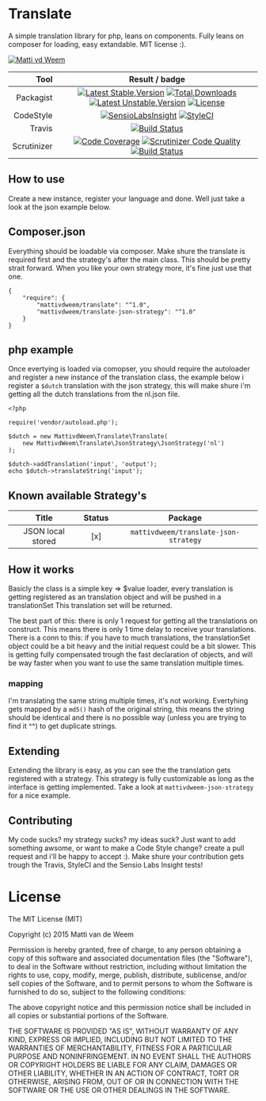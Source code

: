 # Translate
A simple translation library for php, leans on components. Fully leans on composer for loading, easy extandable.
MIT license :).


[![Matti vd Weem](http://mattivandeweem.nl/ci/translate-matti.jpg)](http://mattivandeweem.nl/ci/translate-matti.jpg)

|        Tool 	|                                                                                                                                                                                                                                                                  Result / badge                                                                                                                                                                                                                                                                 	|
|------------:	|:-----------------------------------------------------------------------------------------------------------------------------------------------------------------------------------------------------------------------------------------------------------------------------------------------------------------------------------------------------------------------------------------------------------------------------------------------------------------------------------------------------------------------------------------------:	|
|   Packagist 	| [![Latest Stable,Version](https://poser.pugx.org/mattivdweem/translate/v/stable)](https://packagist.org/packages/mattivdweem/translate) [![Total,Downloads](https://poser.pugx.org/mattivdweem/translate/downloads)](https://packagist.org/packages/mattivdweem/translate) [![Latest Unstable,Version](https://poser.pugx.org/mattivdweem/translate/v/unstable)](https://packagist.org/packages/mattivdweem/translate) [![License](https://poser.pugx.org/mattivdweem/translate/license)](https://packagist.org/packages/mattivdweem/translate) 	|
|   CodeStyle 	|                                                                                                                               [![SensioLabsInsight](https://insight.sensiolabs.com/projects/e3c879ee-a463-49f7-b041-bd5adeac93db/mini.png)](https://insight.sensiolabs.com/projects/e3c879ee-a463-49f7-b041-bd5adeac93db) [![StyleCI](https://styleci.io/repos/36128977/shield)](https://styleci.io/repos/36128977)                                                                                                                              	|
|      Travis 	|                                                                                                                                                                                                                 [![Build Status](https://travis-ci.org/MattivdWeem/Translate.svg)](https://travis-ci.org/MattivdWeem/Translate)                                                                                                                                                                                                                 	|
| Scrutinizer 	|                                                                                          [![Code Coverage](https://scrutinizer-ci.com/g/MattivdWeem/Translate/badges/coverage.png?b=master)](https://scrutinizer-ci.com/g/MattivdWeem/Translate/?branch=master) [![Scrutinizer Code Quality](https://scrutinizer-ci.com/g/MattivdWeem/Translate/badges/quality-score.png?b=master)](https://scrutinizer-ci.com/g/MattivdWeem/Translate/?branch=master) [![Build Status](https://scrutinizer-ci.com/g/MattivdWeem/Translate/badges/build.png?b=master)](https://scrutinizer-ci.com/g/MattivdWeem/Translate/build-status/master)                                                                                          	|
## How to use
Create a new instance, register your language and done. Well just take a look at the json example below.

## Composer.json
Everything should be loadable via composer. Make shure the translate is required first and the strategy's after the main class. This should be pretty strait forward. When you like your own strategy more, it's fine just use that one.

    {
        "require": {
            "mattivdweem/translate": "^1.0",
            "mattivdweem/translate-json-strategy": "^1.0"
        }
    }



## php example
Once evertying is loaded via comopser, you should require the autoloader and register a new instance of the translation class, the example below i register a `$dutch` translation with the json strategy, this will make shure i'm getting all the dutch translations from the nl.json file.

    <?php

    require('vendor/autoload.php');

    $dutch = new MattivdWeem\Translate\Translate(
        new MattivdWeem\Translate\JsonStrategy\JsonStrategy('nl')
    );

    $dutch->addTranslation('input', 'output');
    echo $dutch->translateString('input');


## Known available Strategy's
|       Title       | Status |                Package                |
|:-----------------:|:------:|:-------------------------------------:|
| JSON local stored |   [x]  | `mattivdweem/translate-json-strategy` |

## How it works
Basicly the class is a simple key => $value loader, every translation is getting registered as an translation object and will be pushed in a translationSet This translation set will be returned.

The best part of this: there is only 1 request for getting all the translations on construct. This means there is only 1 time delay to receive your translations. There is a conn to this: if you have to much translations, the translationSet object could be a bit heavy and the initial request could be a bit slower. This is getting fully compensated trough the fast declaration of objects, and will be way faster when you want to use the same translation multiple times.

### mapping
I'm translating the same string multiple times, it's not working. Evertyhing gets mapped by a `md5()` hash of the original string, this means the string should be identical and there is no possible way (unless you are trying to find it ^^) to get duplicate strings.


## Extending
Extending the library is easy, as you can see the the translation gets registered with a strategy. This strategy is fully customizable as long as the interface is getting implemented.
Take a look at `mattivdweem-json-strategy` for a nice example.


## Contributing
My code sucks? my strategy sucks? my ideas suck? Just want to add something awsome, or want to make a Code Style change? create a pull request and i'll be happy to accept :).
Make shure your contribution gets trough the Travis, StyleCI and the Sensio Labs Insight tests!



License
====

The MIT License (MIT)

Copyright (c) 2015 Matti van de Weem

Permission is hereby granted, free of charge, to any person obtaining a copy
of this software and associated documentation files (the "Software"), to deal
in the Software without restriction, including without limitation the rights
to use, copy, modify, merge, publish, distribute, sublicense, and/or sell
copies of the Software, and to permit persons to whom the Software is
furnished to do so, subject to the following conditions:

The above copyright notice and this permission notice shall be included in all
copies or substantial portions of the Software.

THE SOFTWARE IS PROVIDED "AS IS", WITHOUT WARRANTY OF ANY KIND, EXPRESS OR
IMPLIED, INCLUDING BUT NOT LIMITED TO THE WARRANTIES OF MERCHANTABILITY,
FITNESS FOR A PARTICULAR PURPOSE AND NONINFRINGEMENT. IN NO EVENT SHALL THE
AUTHORS OR COPYRIGHT HOLDERS BE LIABLE FOR ANY CLAIM, DAMAGES OR OTHER
LIABILITY, WHETHER IN AN ACTION OF CONTRACT, TORT OR OTHERWISE, ARISING FROM,
OUT OF OR IN CONNECTION WITH THE SOFTWARE OR THE USE OR OTHER DEALINGS IN THE
SOFTWARE.





